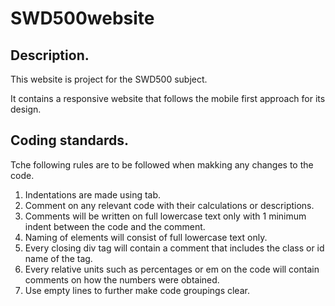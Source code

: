 # SWD500website
## Description.

This website is project for the SWD500 subject.

It contains a responsive website that follows the mobile first approach for its design.

## Coding standards.

Tche following rules are to be followed when makking any changes to the code.
1.	Indentations are made using tab.
2.	Comment on any relevant code with their calculations or descriptions.
3.	Comments will be written on full lowercase text only with 1 minimum indent between the code and the comment.
4.	Naming of elements will consist of full lowercase text only.
5.	Every closing div tag will contain a comment that includes the class or id name of the tag.
6.	Every relative units such as percentages or em on the code will contain comments on how the numbers were obtained.
7.	Use empty lines to further make code groupings clear.
